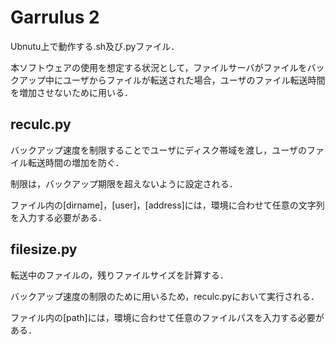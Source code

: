 # Garrulus 2
Ubnutu上で動作する.sh及び.pyファイル．

本ソフトウェアの使用を想定する状況として，ファイルサーバがファイルをバックアップ中にユーザからファイルが転送された場合，ユーザのファイル転送時間を増加させないために用いる．

## reculc.py
バックアップ速度を制限することでユーザにディスク帯域を渡し，ユーザのファイル転送時間の増加を防ぐ．

制限は，バックアップ期限を超えないように設定される．

ファイル内の[dirname]，[user]，[address]には，環境に合わせて任意の文字列を入力する必要がある．

## filesize.py
転送中のファイルの，残りファイルサイズを計算する．

バックアップ速度の制限のために用いるため，reculc.pyにおいて実行される．

ファイル内の[path]には，環境に合わせて任意のファイルパスを入力する必要がある．
